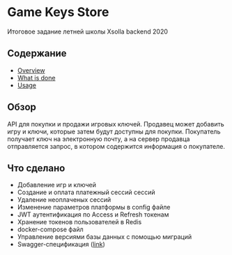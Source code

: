 # Game Keys Store
Итоговое задание летней школы Xsolla backend 2020

## Содержание
* [Overview](#Overview)
* [What is done](#What-is-done)
* [Usage](#Usage)

## Обзор
API для покупки и продажи игровых ключей. Продавец может добавить игру и ключи, которые затем будут доступны для покупки. 
Покупатель получает ключ на электронную почту, а на сервер продавца отправляется запрос, в котором содержится информация о покупателе.

## Что сделано
- Добавление игр и ключей
- Создание и оплата платежный сессий сессий
- Удаление неоплаченых сессий
- Изменение параметров платформы в config файле
- JWT аутентификация по Access и Refresh токенам
- Хранение токенов пользователей в Redis
- docker-compose файл
- Управление версиями базы данных с помощью миграций
- Swagger-спецификация ([link](https://app.swaggerhub.com/apis/rs-org/game-keys-store/1.0.0#/free))

